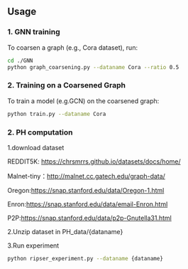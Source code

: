 ## **Usage**

### **1. GNN training**
To coarsen a graph (e.g., Cora dataset), run:

```bash
cd ./GNN
python graph_coarsening.py --dataname Cora --ratio 0.5
```
### **2. Training on a Coarsened Graph**
To train a model (e.g.GCN) on the coarsened graph:

```bash
python train.py --dataname Cora
```
### **2. PH computation**
1.download dataset 

REDDIT5K: https://chrsmrrs.github.io/datasets/docs/home/

Malnet-tiny：http://malnet.cc.gatech.edu/graph-data/

Oregon:https://snap.stanford.edu/data/Oregon-1.html

Enron:https://snap.stanford.edu/data/email-Enron.html

P2P:https://snap.stanford.edu/data/p2p-Gnutella31.html


2.Unzip dataset in PH_data/{dataname}

3.Run experiment

```bash
python ripser_experiment.py --dataname {dataname}
```
